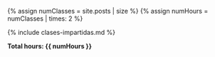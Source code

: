 {% assign numClasses = site.posts | size %}
{% assign numHours = numClasses | times: 2 %}

{% include clases-impartidas.md %}

**Total hours: {{ numHours }}**
